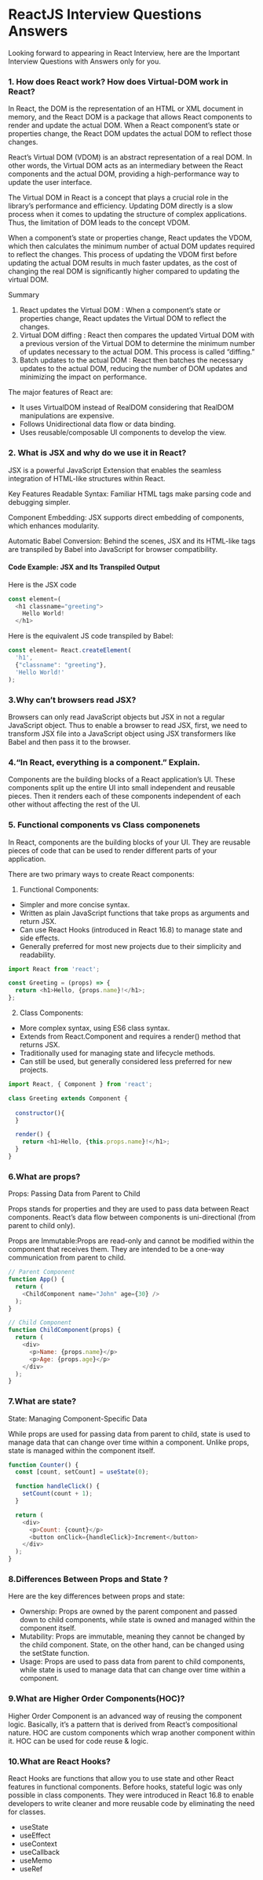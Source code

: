 # ReactJS Interview Questions Answers

Looking forward to appearing in React Interview, here are the Important Interview Questions with Answers only for you.

### 1. How does React work? How does Virtual-DOM work in React?

In React, the DOM is the representation of an HTML or XML document in memory, and the React DOM is a package that allows React components to render and update the actual DOM. When a React component’s state or properties change, the React DOM updates the actual DOM to reflect those changes.

React’s Virtual DOM (VDOM) is an abstract representation of a real DOM. In other words, the Virtual DOM acts as an intermediary between the React components and the actual DOM, providing a high-performance way to update the user interface.

The Virtual DOM in React is a concept that plays a crucial role in the library’s performance and efficiency. Updating DOM directly is a slow process when it comes to updating the structure of complex applications. Thus, the limitation of DOM leads to the concept VDOM.

When a component’s state or properties change, React updates the VDOM, which then calculates the minimum number of actual DOM updates required to reflect the changes. This process of updating the VDOM first before updating the actual DOM results in much faster updates, as the cost of changing the real DOM is significantly higher compared to updating the virtual DOM.

Summary
1. React updates the Virtual DOM : When a component’s state or properties change, React updates the Virtual DOM to reflect the changes.
2. Virtual DOM diffing : React then compares the updated Virtual DOM with a previous version of the Virtual DOM to determine the minimum number of updates necessary to the actual DOM. This process is called “diffing.”
3. Batch updates to the actual DOM : React then batches the necessary updates to the actual DOM, reducing the number of DOM updates and minimizing the impact on performance.

The major features of React are:
*	It uses VirtualDOM instead of RealDOM considering that RealDOM manipulations are expensive.
*	Follows Unidirectional data flow or data binding.
*	Uses reusable/composable UI components to develop the view.

### 2. What is JSX and why do we use it in React?

JSX is a powerful JavaScript Extension that enables the seamless integration of HTML-like structures within React.

Key Features
Readable Syntax: Familiar HTML tags make parsing code and debugging simpler.

Component Embedding: JSX supports direct embedding of components, which enhances modularity.

Automatic Babel Conversion: Behind the scenes, JSX and its HTML-like tags are transpiled by Babel into JavaScript for browser compatibility.

#### Code Example: JSX and Its Transpiled Output
Here is the JSX code
```js
const element=(
  <h1 classname="greeting">
    Hello World!
  </h1>
```
Here is the equivalent JS code transpiled by Babel:
```js
const element= React.createElement(
  'h1',
  {"classname": "greeting"},
  'Hello World!'
);
```

### 3.Why can’t browsers read JSX?

Browsers can only read JavaScript objects but JSX in not a regular JavaScript object. Thus to enable a browser to read JSX, first, we need to transform JSX file into a JavaScript object using JSX transformers like Babel and then pass it to the browser.

### 4.“In React, everything is a component.” Explain.

Components are the building blocks of a React application’s UI. These components split up the entire UI into small independent and reusable pieces. Then it renders each of these components independent of each other without affecting the rest of the UI.

### 5. Functional components vs Class componenets

In React, components are the building blocks of your UI. They are reusable pieces of code that can be used to render different parts of your application.

There are two primary ways to create React components:

1. Functional Components:

* Simpler and more concise syntax.
* Written as plain JavaScript functions that take props as arguments and return JSX. 
* Can use React Hooks (introduced in React 16.8) to manage state and side effects.
* Generally preferred for most new projects due to their simplicity and readability.

```js
import React from 'react';

const Greeting = (props) => {
  return <h1>Hello, {props.name}!</h1>;
};
```

2. Class Components:

* More complex syntax, using ES6 class syntax.
* Extends from React.Component and requires a render() method that returns JSX.
* Traditionally used for managing state and lifecycle methods.
* Can still be used, but generally considered less preferred for new projects.

```js
import React, { Component } from 'react';

class Greeting extends Component {
  
  constructor(){
  }

  render() {
    return <h1>Hello, {this.props.name}!</h1>;
  }
}
```

### 6.What are props?

Props: Passing Data from Parent to Child

Props stands for properties and they are used to pass data between React components. React’s data flow between components is uni-directional (from parent to child only).

Props are Immutable:Props are read-only and cannot be modified within the component that receives them. They are intended to be a one-way communication from parent to child.

```js
// Parent Component
function App() {
  return (
    <ChildComponent name="John" age={30} />
  );
}

// Child Component
function ChildComponent(props) {
  return (
    <div>
      <p>Name: {props.name}</p>
      <p>Age: {props.age}</p>
    </div>
  );
}
```

### 7.What are state?

State: Managing Component-Specific Data

While props are used for passing data from parent to child, state is used to manage data that can change over time within a component. Unlike props, state is managed within the component itself.

```js
function Counter() {
  const [count, setCount] = useState(0);

  function handleClick() {
    setCount(count + 1);
  }

  return (
    <div>
      <p>Count: {count}</p>
      <button onClick={handleClick}>Increment</button>
    </div>
  );
}
```

### 8.Differences Between Props and State ?

Here are the key differences between props and state:

* Ownership: Props are owned by the parent component and passed down to child components, while state is owned and managed within the component itself.
* Mutability: Props are immutable, meaning they cannot be changed by the child component. State, on the other hand, can be changed using the setState function.
* Usage: Props are used to pass data from parent to child components, while state is used to manage data that can change over time within a component.

### 9.What are Higher Order Components(HOC)?

Higher Order Component is an advanced way of reusing the component logic. Basically, it’s a pattern that is derived from React’s compositional nature. HOC are custom components which wrap another component within it.
HOC can be used for code reuse & logic.

### 10.What are React Hooks?

React Hooks are functions that allow you to use state and other React features in functional components. Before hooks, stateful logic was only possible in class components. They were introduced in React 16.8 to enable developers to write cleaner and more reusable code by eliminating the need for classes.

* useState
* useEffect
* useContext
* useCallback
* useMemo
* useRef
